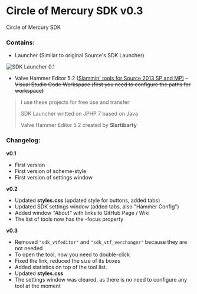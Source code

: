 # Circle of Mercury SDK v0.3
Circle of Mercury SDK

### Contains:
- Launcher (Similar to original Source's SDK Launcher)

![SDK Launcher 0.1](https://b.radikal.ru/b24/1902/f9/72a15f772759.png)

- Valve Hammer Editor 5.2 ([Slammin' tools for Source 2013 SP and MP)](https://forum.facepunch.com/dev/bvenk/Slammin-Source-map-tools)
~~- Visual Studio Code Workspace (first you need to configure the paths for workspace)~~

> I use these projects for free use and transfer
>
> SDK Launcher writted on JPHP 7 based on Java
>
> Valve Hammer Editor 5.2 created by **Slartibarty**


### Changelog:

**v0.1**

- First version
- First version of scheme-style
- First version of settings window

**v0.2**
- Updated **styles.css** (updated style for buttons, added tabs)
- Updated SDK settings window (added tabs, also "Hammer Config")
- Added window *"About"* with links to GitHub Page / Wiki 
- The list of tools now has the -focus property

**v0.3**

- Removed `"sdk_vtfeditor"` and `"sdk_vtf_verchanger"` because they are not needed
- To open the tool, now you need to double-click
- Fixed the link, reduced the size of its boxes
- Added statistics on top of the tool list.
- Updated **styles.css**
- The settings window was cleared, as there is no need to configure any tool at the moment
